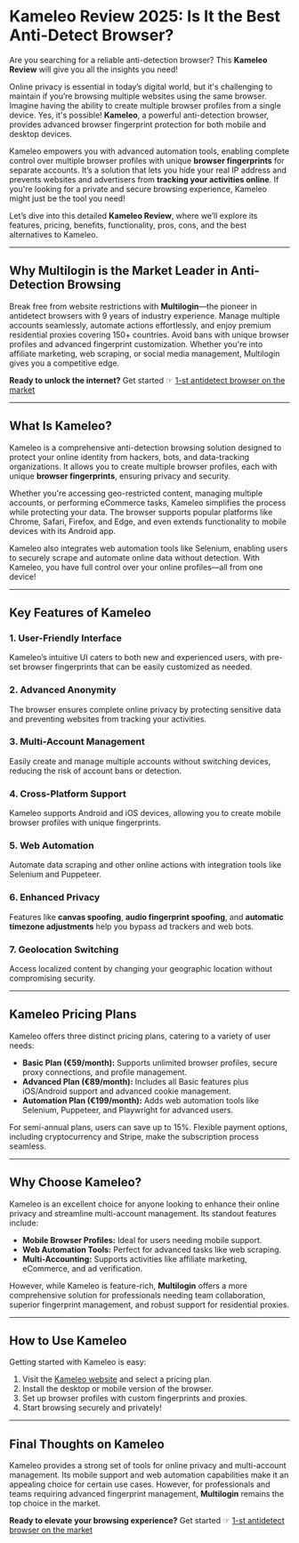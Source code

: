 # Kameleo Review 2025: Is It the Best Anti-Detect Browser?

Are you searching for a reliable anti-detection browser? This **Kameleo Review** will give you all the insights you need!

Online privacy is essential in today’s digital world, but it's challenging to maintain if you’re browsing multiple websites using the same browser. Imagine having the ability to create multiple browser profiles from a single device. Yes, it's possible! **Kameleo**, a powerful anti-detection browser, provides advanced browser fingerprint protection for both mobile and desktop devices.

Kameleo empowers you with advanced automation tools, enabling complete control over multiple browser profiles with unique **browser fingerprints** for separate accounts. It’s a solution that lets you hide your real IP address and prevents websites and advertisers from **tracking your activities online**. If you're looking for a private and secure browsing experience, Kameleo might just be the tool you need!

Let’s dive into this detailed **Kameleo Review**, where we’ll explore its features, pricing, benefits, functionality, pros, cons, and the best alternatives to Kameleo.

---

## Why Multilogin is the Market Leader in Anti-Detection Browsing

Break free from website restrictions with **Multilogin**—the pioneer in antidetect browsers with 9 years of industry experience. Manage multiple accounts seamlessly, automate actions effortlessly, and enjoy premium residential proxies covering 150+ countries. Avoid bans with unique browser profiles and advanced fingerprint customization. Whether you're into affiliate marketing, web scraping, or social media management, Multilogin gives you a competitive edge.

**Ready to unlock the internet?** Get started ☞ [1-st antidetect browser on the market](https://bit.ly/multIlogin)

---

## What Is Kameleo?

Kameleo is a comprehensive anti-detection browsing solution designed to protect your online identity from hackers, bots, and data-tracking organizations. It allows you to create multiple browser profiles, each with unique **browser fingerprints**, ensuring privacy and security.

Whether you're accessing geo-restricted content, managing multiple accounts, or performing eCommerce tasks, Kameleo simplifies the process while protecting your data. The browser supports popular platforms like Chrome, Safari, Firefox, and Edge, and even extends functionality to mobile devices with its Android app.

Kameleo also integrates web automation tools like Selenium, enabling users to securely scrape and automate online data without detection. With Kameleo, you have full control over your online profiles—all from one device!

---

## Key Features of Kameleo

### 1. **User-Friendly Interface**
Kameleo’s intuitive UI caters to both new and experienced users, with pre-set browser fingerprints that can be easily customized as needed.

### 2. **Advanced Anonymity**
The browser ensures complete online privacy by protecting sensitive data and preventing websites from tracking your activities.

### 3. **Multi-Account Management**
Easily create and manage multiple accounts without switching devices, reducing the risk of account bans or detection.

### 4. **Cross-Platform Support**
Kameleo supports Android and iOS devices, allowing you to create mobile browser profiles with unique fingerprints.

### 5. **Web Automation**
Automate data scraping and other online actions with integration tools like Selenium and Puppeteer.

### 6. **Enhanced Privacy**
Features like **canvas spoofing**, **audio fingerprint spoofing**, and **automatic timezone adjustments** help you bypass ad trackers and web bots.

### 7. **Geolocation Switching**
Access localized content by changing your geographic location without compromising security.

---

## Kameleo Pricing Plans

Kameleo offers three distinct pricing plans, catering to a variety of user needs:

- **Basic Plan (€59/month):** Supports unlimited browser profiles, secure proxy connections, and profile management.
- **Advanced Plan (€89/month):** Includes all Basic features plus iOS/Android support and advanced cookie management.
- **Automation Plan (€199/month):** Adds web automation tools like Selenium, Puppeteer, and Playwright for advanced users.

For semi-annual plans, users can save up to 15%. Flexible payment options, including cryptocurrency and Stripe, make the subscription process seamless.

---

## Why Choose Kameleo?

Kameleo is an excellent choice for anyone looking to enhance their online privacy and streamline multi-account management. Its standout features include:

- **Mobile Browser Profiles:** Ideal for users needing mobile support.
- **Web Automation Tools:** Perfect for advanced tasks like web scraping.
- **Multi-Accounting:** Supports activities like affiliate marketing, eCommerce, and ad verification.

However, while Kameleo is feature-rich, **Multilogin** offers a more comprehensive solution for professionals needing team collaboration, superior fingerprint management, and robust support for residential proxies.

---

## How to Use Kameleo

Getting started with Kameleo is easy:

1. Visit the [Kameleo website](https://bit.ly/multIlogin) and select a pricing plan.
2. Install the desktop or mobile version of the browser.
3. Set up browser profiles with custom fingerprints and proxies.
4. Start browsing securely and privately!

---

## Final Thoughts on Kameleo

Kameleo provides a strong set of tools for online privacy and multi-account management. Its mobile support and web automation capabilities make it an appealing choice for certain use cases. However, for professionals and teams requiring advanced fingerprint management, **Multilogin** remains the top choice in the market.

**Ready to elevate your browsing experience?** Get started ☞ [1-st antidetect browser on the market](https://bit.ly/multIlogin)
